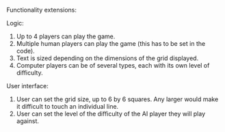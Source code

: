Functionality extensions:

Logic: 
1. Up to 4 players can play the game. 
2. Multiple human players can play the game (this has to be set in the code). 
3. Text is sized depending on the dimensions of the grid displayed.
4. Computer players can be of several types, each with its own level of difficulty.


User interface: 
1. User can set the grid size, up to 6 by 6 squares. Any larger would make it difficult to touch an individual line.
3. User can set the level of the difficulty of the AI player they will play against.
